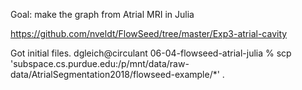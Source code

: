 Goal: make the graph from Atrial MRI in Julia

https://github.com/nveldt/FlowSeed/tree/master/Exp3-atrial-cavity

Got initial files.
dgleich@circulant 06-04-flowseed-atrial-julia % scp 'subspace.cs.purdue.edu:/p/mnt/data/raw-data/AtrialSegmentation2018/flowseed-example/*' .

